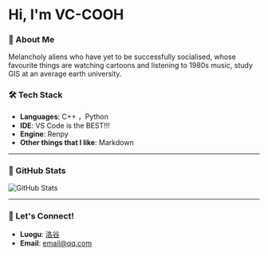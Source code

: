 # Hi, I'm VC-COOH

### 🌱 About Me

Melancholy aliens who have yet to be successfully socialised, whose favourite things are watching cartoons and listening to 1980s music, study GIS at an average earth university.

### 🛠️ Tech Stack


- **Languages**: C++ ，Python
- **IDE**:  VS Code is the BEST!!!
- **Engine**: Renpy
- **Other things that I like**: Markdown

---

### 🚀 GitHub Stats

![GitHub Stats](https://github-readme-stats.vercel.app/api?username=VC-COOH&show_icons=true&hide_title=true&count_private=true&hide_border=true&theme=radical)

---

### 📢 Let's Connect!
 - **Luogu**: [洛谷](https://www.luogu.com.cn/user/508814)
 - **Email**: [email@qq.com](mailto:1985528002@qq.com)

